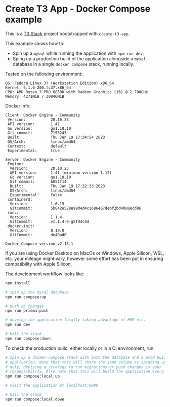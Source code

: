 # Create T3 App - Docker Compose example

This is a [T3 Stack](https://create.t3.gg/) project bootstrapped with
`create-t3-app`.

This example shows how to:

- Spin up a `mysql` while running the application with `npm run dev`;
- Sping up a production build of the application alongside a `mysql` database
  in a single `docker compose` stack, running locally.

Tested on the following environment:

```
OS: Fedora Linux 37 (Workstation Edition) x86_64
Kernel: 6.1.6-200.fc37.x86_64
CPU: AMD Ryzen 7 PRO 6850U with Radeon Graphics (16) @ 2.700GHz
Memory: 4271MiB / 30846MiB
```

Docker info:

```
Client: Docker Engine - Community
 Version:           20.10.23
 API version:       1.41
 Go version:        go1.18.10
 Git commit:        7155243
 Built:             Thu Jan 19 17:34:54 2023
 OS/Arch:           linux/amd64
 Context:           default
 Experimental:      true

Server: Docker Engine - Community
 Engine:
  Version:          20.10.23
  API version:      1.41 (minimum version 1.12)
  Go version:       go1.18.10
  Git commit:       6051f14
  Built:            Thu Jan 19 17:32:33 2023
  OS/Arch:          linux/amd64
  Experimental:     false
 containerd:
  Version:          1.6.15
  GitCommit:        5b842e528e99d4d4c1686467debf2bd4b88ecd86
 runc:
  Version:          1.1.4
  GitCommit:        v1.1.4-0-g5fd4c4d
 docker-init:
  Version:          0.19.0
  GitCommit:        de40ad0

Docker Compose version v2.15.1
```

If you are using Docker Desktop on MacOs or Windows, Apple Silicon, WSL, etc.
your mileage might vary, however some effort has been put in ensuring
compatibility with Apple Silicon.

The development workflow looks like:

```sh
npm install

# spin up the mysql database
npm run compose:up

# push db changes
npm run prisma:push

# develop the application locally taking advantage of HMR etc.
npm run dev

# kill the stack
npm run compose:down
```

To check the production build, either locally or in a CI environment, run:

```sh
# spin up a docker-compose stack with both the database and a prod build of the
# application. Note that this will share the same volume as spinning up the db
# only, devising a strategy to run migrations or push changes is your
# responsibility. Also note that this will build the application every time.
npm run compose:local:up

# visit the application at localhost:8080

# kill the stack
npm run compose:local:down
```
